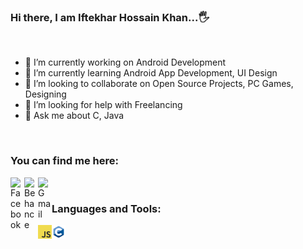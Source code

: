 ### Hi there, I am Iftekhar Hossain Khan...🖐

<br/>

- 🔭 I’m currently working on Android Development
- 🌱 I’m currently learning Android App Development, UI Design
- 👯 I’m looking to collaborate on Open Source Projects, PC Games, Designing
- 🤔 I’m looking for help with Freelancing
- 💬 Ask me about C, Java

<br/>

### You can find me here:
[<img align="left" alt="Facebook" width="22px" src="https://raw.githubusercontent.com/ihkcreations/icons/86e6c3c1ea0cadf3ec172911710701c469a8ea61/facebook.svg?token=ASOCNWPA3ZLS6MJLVIMPPT3BLY2L6" />][facebook]
[<img align="left" alt="Behance" width="22px" src="https://raw.githubusercontent.com/ihkcreations/icons/86e6c3c1ea0cadf3ec172911710701c469a8ea61/behance.svg?token=ASOCNWO324PD5UR2TVA4EULBLY2TI" />][behance]
[<img align="left" alt="Gmail" width="22px" src="https://raw.githubusercontent.com/ihkcreations/icons/86e6c3c1ea0cadf3ec172911710701c469a8ea61/gmail.svg?token=ASOCNWLTDGNBGYL7C2IHQHLBLY2OK"/>][gmail]

<br/>

### Languages and Tools:
<img align="left" width="22px" src="https://raw.githubusercontent.com/github/explore/80688e429a7d4ef2fca1e82350fe8e3517d3494d/topics/javascript/javascript.png" />
<img align="left" width="22px" src="https://raw.githubusercontent.com/github/explore/f3e22f0dca2be955676bc70d6214b95b13354ee8/topics/c/c.png" />



[facebook]: https://www.facebook.com/ihk.786
[behance]: https://www.behance.net/ihkcreations
[gmail]: mailto:iftekhar.hk786@outlook.com

